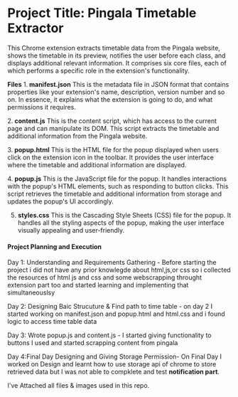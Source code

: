 <h1>Project Title: Pingala Timetable Extractor</h1>
This Chrome extension extracts timetable data from the Pingala website, shows the timetable in its preview, notifies the user before each class, and displays additional relevant information. It comprises six core files, each of which performs a specific role in the extension's functionality.

<b>Files</b>
1.<b> manifest.json</b>
This is the metadata file in JSON format that contains properties like your extension's name, description, version number and so on. In essence, it explains what the extension is going to do, and what permissions it requires.

2.<b> content.js</b>
This is the content script, which has access to the current page and can manipulate its DOM. This script extracts the timetable and additional information from the Pingala website.

3.<b> popup.html</b>
This is the HTML file for the popup displayed when users click on the extension icon in the toolbar. It provides the user interface where the timetable and additional information are displayed.

4.<b> popup.js</b>
This is the JavaScript file for the popup. It handles interactions with the popup's HTML elements, such as responding to button clicks. This script retrieves the timetable and additional information from storage and updates the popup's UI accordingly.

5. <b>styles.css</b>
This is the Cascading Style Sheets (CSS) file for the popup. It handles all the styling aspects of the popup, making the user interface visually appealing and user-friendly.
<h4>Project Planning and Execution</h4>
<p>Day 1: Understanding and Requirements Gathering  - Before starting the project i did not have any prior knowlegde about html,js,or css  so i collected the resources of html js and css and some webscrapping throught extension part too and started learning and implementing that simultaneouslsy</p>
<p>Day 2: Designing Baic Strucuture & Find path to time table - on day 2 I started working on manifest.json and popup.html and html.css and i found logic to access time table data </p>
<p>Day 3: Wrote popup.js and content.js - I started giving functionality to buttons I used and started scrapping content from pingala</p>
<p>Day 4:Final Day Designing and Giving Storage Permission- On Final Day I worked on Design and learnt how to use storage api of chrome to store retrieved data but I was not able to compklete and test <b>notification part</b>.</p>
I've Attached all files & images used in this repo.
